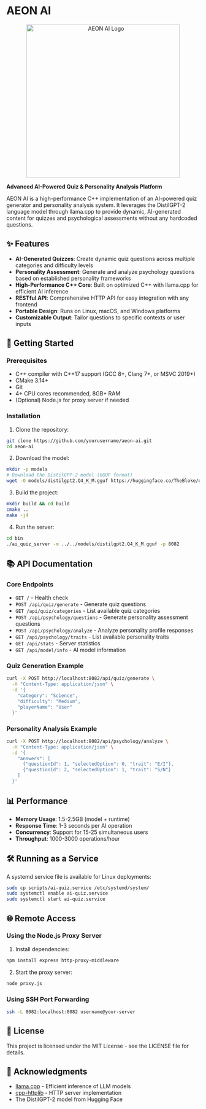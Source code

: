 # AEON AI

<p align="center">
  <img src="docs/images/aeon_logo.png" alt="AEON AI Logo" width="400"/>
</p>

**Advanced AI-Powered Quiz & Personality Analysis Platform**

AEON AI is a high-performance C++ implementation of an AI-powered quiz generator and personality analysis system. It leverages the DistilGPT-2 language model through llama.cpp to provide dynamic, AI-generated content for quizzes and psychological assessments without any hardcoded questions.

## ✨ Features

- **AI-Generated Quizzes**: Create dynamic quiz questions across multiple categories and difficulty levels
- **Personality Assessment**: Generate and analyze psychology questions based on established personality frameworks
- **High-Performance C++ Core**: Built on optimized C++ with llama.cpp for efficient AI inference
- **RESTful API**: Comprehensive HTTP API for easy integration with any frontend
- **Portable Design**: Runs on Linux, macOS, and Windows platforms
- **Customizable Output**: Tailor questions to specific contexts or user inputs

## 🚀 Getting Started

### Prerequisites

- C++ compiler with C++17 support (GCC 8+, Clang 7+, or MSVC 2019+)
- CMake 3.14+
- Git
- 4+ CPU cores recommended, 8GB+ RAM
- (Optional) Node.js for proxy server if needed

### Installation

1. Clone the repository:
```bash
git clone https://github.com/yourusername/aeon-ai.git
cd aeon-ai
```

2. Download the model:
```bash
mkdir -p models
# Download the DistilGPT-2 model (GGUF format)
wget -O models/distilgpt2.Q4_K_M.gguf https://huggingface.co/TheBloke/distilgpt2-GGUF/resolve/main/distilgpt2.Q4_K_M.gguf
```

3. Build the project:
```bash
mkdir build && cd build
cmake ..
make -j4
```

4. Run the server:
```bash
cd bin
./ai_quiz_server -m ../../models/distilgpt2.Q4_K_M.gguf -p 8082
```

## 📚 API Documentation

### Core Endpoints

- `GET /` - Health check
- `POST /api/quiz/generate` - Generate quiz questions
- `GET /api/quiz/categories` - List available quiz categories
- `POST /api/psychology/questions` - Generate personality assessment questions
- `POST /api/psychology/analyze` - Analyze personality profile responses
- `GET /api/psychology/traits` - List available personality traits
- `GET /api/stats` - Server statistics
- `GET /api/model/info` - AI model information

### Quiz Generation Example

```bash
curl -X POST http://localhost:8082/api/quiz/generate \
  -H "Content-Type: application/json" \
  -d '{
    "category": "Science",
    "difficulty": "Medium",
    "playerName": "User"
  }'
```

### Personality Analysis Example

```bash
curl -X POST http://localhost:8082/api/psychology/analyze \
  -H "Content-Type: application/json" \
  -d '{
    "answers": [
      {"questionId": 1, "selectedOption": 0, "trait": "E/I"},
      {"questionId": 2, "selectedOption": 1, "trait": "S/N"}
    ]
  }'
```

## 📊 Performance

- **Memory Usage**: 1.5-2.5GB (model + runtime)
- **Response Time**: 1-3 seconds per AI operation
- **Concurrency**: Support for 15-25 simultaneous users
- **Throughput**: 1000-3000 operations/hour

## 🛠️ Running as a Service

A systemd service file is available for Linux deployments:

```bash
sudo cp scripts/ai-quiz.service /etc/systemd/system/
sudo systemctl enable ai-quiz.service
sudo systemctl start ai-quiz.service
```

## 🌐 Remote Access

### Using the Node.js Proxy Server

1. Install dependencies:
```bash
npm install express http-proxy-middleware
```

2. Start the proxy server:
```bash
node proxy.js
```

### Using SSH Port Forwarding

```bash
ssh -L 8082:localhost:8082 username@your-server
```

## 📝 License

This project is licensed under the MIT License - see the LICENSE file for details.

## 🙏 Acknowledgments

- [llama.cpp](https://github.com/ggerganov/llama.cpp) - Efficient inference of LLM models
- [cpp-httplib](https://github.com/yhirose/cpp-httplib) - HTTP server implementation
- The DistilGPT-2 model from Hugging Face
